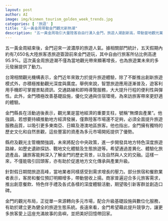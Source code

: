 ```yaml
---
layout: post
author: AI
image: img/kinmen_tourism_golden_week_trends.jpg
categories: [ '旅遊' ]
title: "五一黃金周帶動金門觀光新熱潮"
description: "五一黃金周吸引大量陸客自由行湧入金門，旅遊人潮創新高，帶動當地觀光業及多元發展。智慧旅遊與基礎設施升級令體驗全面提升，業者多元創新滿足市場。地方積極拓展多元國際旅客，發展深度旅遊、戰地文化及生態路線，推動觀光產業升級，打造金門獨特旅遊魅力。"
---
```

五一黃金周結束後，金門迎來一波濃厚的旅遊人氣。據相關部門統計，五天假期內約有7,650名大陸旅客憑旅遊簽證前來金門遊玩，其中自由行旅客所佔比例高達95.9%。這次黃金周旅遊潮不僅為當地觀光帶來顯著增長，也為旅遊業未來的多元發展提供了動力。

台灣相關觀光機構表示，金門近年來致力於提升旅遊體驗，除了不斷推出創新旅遊模式外，亦積極推動觀光深度與廣度。舉例來說，智慧旅遊應用逐漸普及，遊客利用手機即可掌握景點資訊、交通路線和即時導覽服務，大大提升行程的便利性與彈性。此外，金門積極改善基礎設施，優化交通與住宿環境，為來訪旅客帶來更舒適的體驗。

金門縣長在活動過後表示，觀光業是當地經濟的重要支柱，號稱“無煙囪產業”。他強調，若想要持續推動地方經濟發展，僅靠陸客市場還不足夠，必須全面提升旅遊服務品質，以吸引更多東南亞、日韓及港澳地區旅客。他也指出，金門擁有獨特的歷史文化和自然景觀，這些豐富的資產為多元市場開拓提供了優勢。

縣府及觀光主管機關強調，未來將配合中央政策，進一步開發具地方特色深度旅遊路線，如歷史遺跡探訪、戰地文化體驗及生態旅遊等。希望通過差異化、體驗化旅遊產品，讓旅客能夠深入了解金門的歷史背景，以及自然與人文的交融。這樣一來，不僅能吸引回頭客，亦有助於促進地方文化傳承與產業升級。

針對假日期間旅遊高峰，當地業者同樣感受到需求增長的壓力。部分旅宿和餐飲業者表示，客房和餐位預訂明顯增多，帶動營收上揚。商家普遍迎合多元旅客需求，推出創意餐飲、特色伴手禮及各式各樣的深度體驗活動，期望吸引新客群並創造口碑。

金門的觀光布局，正從單一來源轉向多元市場，配合升級基礎設施與數位化服務，有助於建立更為健全的旅遊生態系統。長遠來看，金門希望藉此提升競爭力，讓更多旅客愛上這座充滿故事的島嶼，並把美好回憶帶回家。